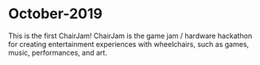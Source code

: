 # October-2019
This is the first ChairJam! ChairJam is the game jam / hardware hackathon for creating entertainment experiences with wheelchairs, such as games, music, performances, and art.

